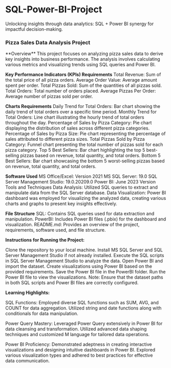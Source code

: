 # SQL-Power-BI-Project
Unlocking insights through data analytics: SQL + Power BI synergy for impactful decision-making.
<h3>Pizza Sales Data Analysis Project</h3>
**Overview**
This project focuses on analyzing pizza sales data to derive key insights into business performance. The analysis involves calculating various metrics and visualizing trends using SQL queries and Power BI.

**Key Performance Indicators (KPIs) Requirements**
Total Revenue: Sum of the total price of all pizza orders.
Average Order Value: Average amount spent per order.
Total Pizzas Sold: Sum of the quantities of all pizzas sold.
Total Orders: Total number of orders placed.
Average Pizzas Per Order: Average number of pizzas sold per order.

**Charts Requirements**
Daily Trend for Total Orders: Bar chart showing the daily trend of total orders over a specific time period.
Monthly Trend for Total Orders: Line chart illustrating the hourly trend of total orders throughout the day.
Percentage of Sales by Pizza Category: Pie chart displaying the distribution of sales across different pizza categories.
Percentage of Sales by Pizza Size: Pie chart representing the percentage of sales attributed to different pizza sizes.
Total Pizzas Sold by Pizza Category: Funnel chart presenting the total number of pizzas sold for each pizza category.
Top 5 Best Sellers: Bar chart highlighting the top 5 best-selling pizzas based on revenue, total quantity, and total orders.
Bottom 5 Best Sellers: Bar chart showcasing the bottom 5 worst-selling pizzas based on revenue, total quantity, and total orders.

**Software Used**
MS Office/Excel: Version 2021
MS SQL Server: 19.0
SQL Server Management Studio: 19.0.20209.0
Power BI: June 2023 Version
Tools and Techniques
Data Analysis: Utilized SQL queries to extract and manipulate data from the SQL Server database.
Data Visualization: Power BI dashboard was employed for visualizing the analyzed data, creating various charts and graphs to present key insights effectively.

**File Structure**
SQL: Contains SQL queries used for data extraction and manipulation.
PowerBI: Includes Power BI files (.pbix) for the dashboard and visualization.
README.md: Provides an overview of the project, requirements, software used, and file structure.

**Instructions for Running the Project:**

Clone the repository to your local machine.
Install MS SQL Server and SQL Server Management Studio if not already installed.
Execute the SQL scripts in SQL Server Management Studio to analyze the data.
Open Power BI and import the dataset.
Create visualizations using Power BI based on the provided requirements.
Save the Power BI file in the PowerBI folder.
Run the Power BI file to view the visualizations.
Note: Ensure that the dataset paths in both SQL scripts and Power BI files are correctly configured.

**Learning Highlights:**

SQL Functions: Employed diverse SQL functions such as SUM, AVG, and COUNT for data aggregation. Utilized string and date functions along with conditionals for data manipulation.

Power Query Mastery: Leveraged Power Query extensively in Power BI for data cleansing and transformation. Utilized advanced data shaping techniques and customized M language for tailored data operations.

Power BI Proficiency: Demonstrated adeptness in creating interactive visualizations and designing intuitive dashboards in Power BI. Explored various visualization types and adhered to best practices for effective data communication.


